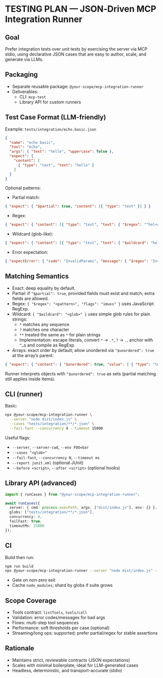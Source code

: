 # TESTING PLAN — JSON‑Driven MCP Integration Runner

## Goal

Prefer integration tests over unit tests by exercising the server via MCP stdio, using declarative JSON cases that are easy to author, scale, and generate via LLMs.

## Packaging

- Separate reusable package: `@your-scope/mcp-integration-runner`
- Deliverables:
  - CLI: `mcp-test`
  - Library API for custom runners

## Test Case Format (LLM-friendly)

Example: `tests/integration/echo.basic.json`

```json
{
  "name": "echo basic",
  "tool": "echo",
  "args": { "text": "hello", "uppercase": false },
  "expect": {
    "content": [
      { "type": "text", "text": "hello" }
    ]
  }
}
```

Optional patterns:

- Partial match:

```json
{ "expect": { "$partial": true, "content": [{ "type": "text" }] } }
```

- Regex:

```json
{ "expect": { "content": [{ "type": "text", "text": { "$regex": "^hel+o$", "flags": "i" } }] } }
```

- Wildcard (glob-like):

```json
{ "expect": { "content": [{ "type": "text", "text": { "$wildcard": "hel*o" } }] } }
```

- Error expectation:

```json
{ "expectError": { "code": "InvalidParams", "message": { "$regex": "Invalid.*echo" } } }
```

## Matching Semantics

- Exact: deep equality by default.
- Partial: if `"$partial": true`, provided fields must exist and match; extra fields are allowed.
- Regex: `{ "$regex": "<pattern>", "flags": "imuxs" }` uses JavaScript RegExp.
- Wildcard: `{ "$wildcard": "<glob>" }` uses simple glob rules for plain strings:
  - `*` matches any sequence
  - `?` matches one character
  - `**` treated the same as `*` for plain strings
  - Implementation: escape literals, convert `*` → `.*`, `?` → `.`, anchor with `^…$` and compile as RegExp.
- Arrays: exact order by default; allow unordered via `"$unordered": true` at the array’s parent:

```json
{ "expect": { "content": { "$unordered": true, "value": [ { "type": "text" } ] } } }
```

Runner interprets objects with `"$unordered": true` as sets (partial matching still applies inside items).

## CLI (runner)

Basic:

```bash
npx @your-scope/mcp-integration-runner \
  --server "node dist/index.js" \
  --cases "tests/integration/**/*.json" \
  --fail-fast --concurrency 4 --timeout 15000
```

Useful flags:

- `--server`, `--server-cwd`, `--env FOO=bar`
- `--cases "<glob>"`
- `--fail-fast`, `--concurrency N`, `--timeout ms`
- `--report junit.xml` (optional JUnit)
- `--before <script>`, `--after <script>` (optional hooks)

## Library API (advanced)

```ts
import { runCases } from "@your-scope/mcp-integration-runner";

await runCases({
  server: { cmd: process.execPath, args: ["dist/index.js"], env: {} },
  globs: ["tests/integration/**/*.json"],
  concurrency: 4,
  failFast: true,
  timeoutMs: 15000
});
```

## CI

Build then run:

```bash
npm run build
npx @your-scope/mcp-integration-runner --server "node dist/index.js" --cases "tests/integration/**/*.json"
```

- Gate on non‑zero exit
- Cache `node_modules`; shard by globs if suite grows

## Scope Coverage

- Tools contract: `listTools`, `tools/call`
- Validation: error codes/messages for bad args
- Flows: multi-step tool sequences
- Performance: soft thresholds per case (optional)
- Streaming/long ops: supported; prefer partial/regex for stable assertions

## Rationale

- Maintains strict, reviewable contracts (JSON expectations)
- Scales with minimal boilerplate; ideal for LLM-generated cases
- Headless, deterministic, and transport-accurate (stdio)


